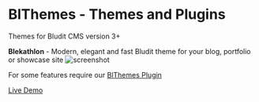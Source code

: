 # BlThemes - Themes and Plugins 
Themes for Bludit CMS version 3+

**Blekathlon** - Modern, elegant and fast Bludit theme for your blog, portfolio or showcase site
![screenshot](https://shrinktheweb.snapito.io/v2/webshot/spu-ea68c8-ogi2-3cwn3bmfojjlb56e?size=mc&screen=1024x768&url=https%3A%2F%2Fminimal.ooo "Blekathlon")

For some features require our [BlThemes Plugin](https://github.com/blthemes/Themes/tree/master/bl-plugins/blthemes)

[Live Demo](https://minimal.ooo/)
